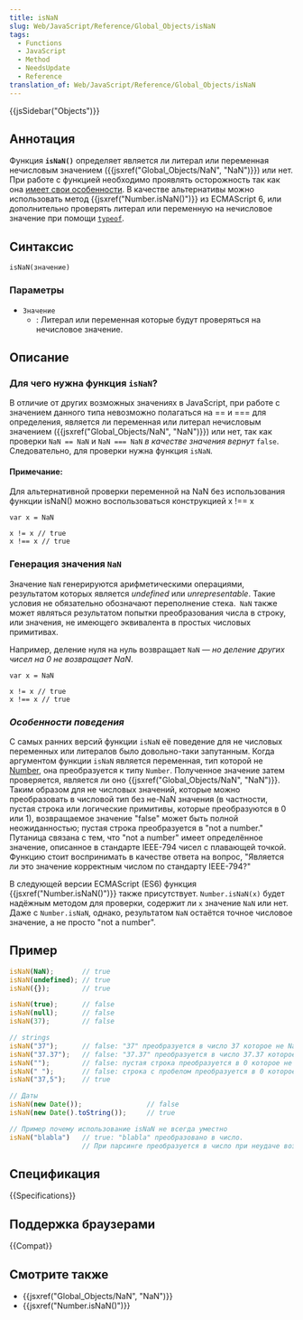 ```yaml
---
title: isNaN
slug: Web/JavaScript/Reference/Global_Objects/isNaN
tags:
  - Functions
  - JavaScript
  - Method
  - NeedsUpdate
  - Reference
translation_of: Web/JavaScript/Reference/Global_Objects/isNaN
---
```

{{jsSidebar("Objects")}}

## Аннотация

Функция **`isNaN()`** определяет является ли литерал или переменная нечисловым значением ({{jsxref("Global_Objects/NaN", "NaN")}}) или нет. При работе с функцией необходимо проявлять осторожность так как она [имеет свои особенности](#Description). В качестве альтернативы можно использовать метод {{jsxref("Number.isNaN()")}} из ECMAScript 6, или дополнительно проверять литерал или переменную на нечисловое значение при помощи [`typeof`](/en-US/docs/Web/JavaScript/Reference/Operators/typeof).

## Синтаксис

```
isNaN(значение)
```

### Параметры

- `Значение`
  - : Литерал или переменная которые будут проверяться на нечисловое значение.

## Описание

### Для чего нужна функция `isNaN`?

В отличие от других возможных значениях в JavaScript, при работе с значением данного типа невозможно полагаться на == и === для определения, является ли переменная или литерал нечисловым значением ({{jsxref("Global_Objects/NaN", "NaN")}}) или нет, так как проверки `NaN == NaN` и `NaN === NaN` _в качестве значения вернут_ `false`. Следовательно, для проверки нужна функция `isNaN`.

#### Примечание:

Для альтернативной проверки переменной на NaN без использования функции isNaN() можно воспользоваться конструкцией x !== x

```
var x = NaN

x != x // true
x !== x // true
```

### Генерация значения `NaN`

Значение `NaN` генерируются арифметическими операциями, результатом которых является _undefined_ или _unrepresentable_. Такие условия не обязательно обозначают переполнение стека.` NaN` также может являться результатом попытки преобразования числа в строку, или значения, не имеющего эквивалента в простых числовых примитивах.

Например, деление нуля на нуль возвращает `NaN` — _но деление других чисел на 0 не возвращает NaN_.

```
var x = NaN

x != x // true
x !== x // true
```

### _Особенности поведения_

С самых ранних версий функции `isNaN` её поведение для не числовых переменных или литералов было довольно-таки запутанным. Когда аргументом функции `isNaN` является переменная, тип которой не [Number](http://es5.github.com/#x8.5), она преобразуется к типу `Number`. Полученное значение затем проверяется, является ли оно {{jsxref("Global_Objects/NaN", "NaN")}}. Таким образом для не числовых значений, которые можно преобразовать в числовой тип без не-NaN значения (в частности, пустая строка или логические примитивы, которые преобразуются в 0 или 1), возвращаемое значение "false" может быть полной неожиданностью; пустая строка преобразуется в "not a number." Путаница связана с тем, что "not a number" имеет определённое значение, описанное в стандарте IEEE-794 чисел с плавающей точкой. Функцию стоит воспринимать в качестве ответа на вопрос, "Является ли это значение корректным числом по стандарту IEEE-794?"

В следующей версии ECMAScript (ES6) функция {{jsxref("Number.isNaN()")}} также присутствует. `Number.isNaN(x)` будет надёжным методом для проверки, содержит ли `x` значение `NaN` или нет. Даже с `Number.isNaN`, однако, результатом `NaN` остаётся точное числовое значение, а не просто "not a number".

## Пример

```js
isNaN(NaN);       // true
isNaN(undefined); // true
isNaN({});        // true

isNaN(true);      // false
isNaN(null);      // false
isNaN(37);        // false

// strings
isNaN("37");      // false: "37" преобразуется в число 37 которое не NaN
isNaN("37.37");   // false: "37.37" преобразуется в число 37.37 которое не NaN
isNaN("");        // false: пустая строка преобразуется в 0 которое не NaN
isNaN(" ");       // false: строка с пробелом преобразуется в 0 которое не NaN
isNaN("37,5");    // true

// Даты
isNaN(new Date());                // false
isNaN(new Date().toString());     // true

// Пример почему использование isNaN не всегда уместно
isNaN("blabla")   // true: "blabla" преобразовано в число.
                  // При парсинге преобразуется в число при неудаче возвращает NaN
```

## Спецификация

{{Specifications}}

## Поддержка браузерами

{{Compat}}

## Смотрите также

- {{jsxref("Global_Objects/NaN", "NaN")}}
- {{jsxref("Number.isNaN()")}}
